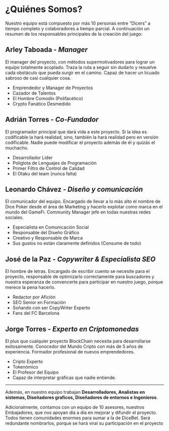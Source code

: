 # ¿Quiénes Somos?

Nuestro equipo está compuesto por más 10 personas entre “Dicers” a tiempo completo y colaboradores a tiempo parcial. A continuación un resumen de los responsables principales de la creación del juego:

## Arley Taboada ***- Manager***

El manager del proyecto, con métodos supermotivadores para lograr un equipo totalmente acoplado. Traza la ruta a seguir sin dudarlo y resuelve cada obstáculo que pueda surgir en el camino. Capaz de hacer un licuado sabroso de casi cualquier cosa.

- Emprendedor y Manager de Proyectos
- Cazador de Talentos
- El Hombre Comodín (Polifacético)
- Crypto Fanático Desmedido

## Adrián Torres ***- Co-Fundador***

El programador principal que dará vida a este proyecto. Si la idea es codificable la hará realidad, sino, también la hará realidad pero en versión codificable. Nadie puede modificar el proyecto además de él y quizás el muchacho.

- Desarrollador Líder
- Poliglota de Lenguajes de Programación
- Primer Filtro de Control de Calidad
- El Otaku del team (nunca falta)

## Leonardo Chávez ***- Diseño y comunicación***

El comunicador del equipo. Encargado de llevar a lo más alto el nombre de Dice Poker desde el área de Marketing y hacerlo explotar como marca en el mundo del GameFi. Community Manager jefe en todas nuestras redes sociales.

- Especialista en Comunicación Social
- Responsable del Diseño Gráfico
- Creativo y Responsable de Marca
- Sus gustos no están claramente definidos (Consume de todo)

## José de la Paz ***- Copywriter & Especialista SEO***

El hombre de letras. Encargado de escribir cuento se necesite para el proyecto, responsable de optimizarlo correctamente para buscadores y nuestra esperanza de convencerte para participar en nuestro juego, porque merece la pena hacerlo.

- Redactor por Afición
- SEO Senior en Formación
- Soñando con ser CopyWriter Experto
- Fans del FC Barcelona

## Jorge Torres ***- Experto en Criptomonedas***

El plus que cualquier proyecto BlockChain necesita para desarrollarse exitosamente. Conocedor del Mundo Cripto con más de 5 años de experiencia. Formador profesional de nuevos emprendedores.

- Cripto Experto
- Tokenómico
- El Profesor del Equipo
- Capaz de interpretar gráficas que nadie entiende.

----------------------------------------------------------------------------------------------------

Además, en nuestro equipo trabajan **Desarrolladores, Analistas en sistemas, Diseñadores graficos, Diseñadores de entornos e Ingenieros**.

Adicionalmente, contamos con un equipo de 10 asesores, nuestros Embajadores, que nos apoyan día a día en mejorar y difundir el proyecto. Todos tienen comunidades enormes para sumar a la de DiceBet. Será redundante nombrarlos, porque se hará viral su participación en el proyecto